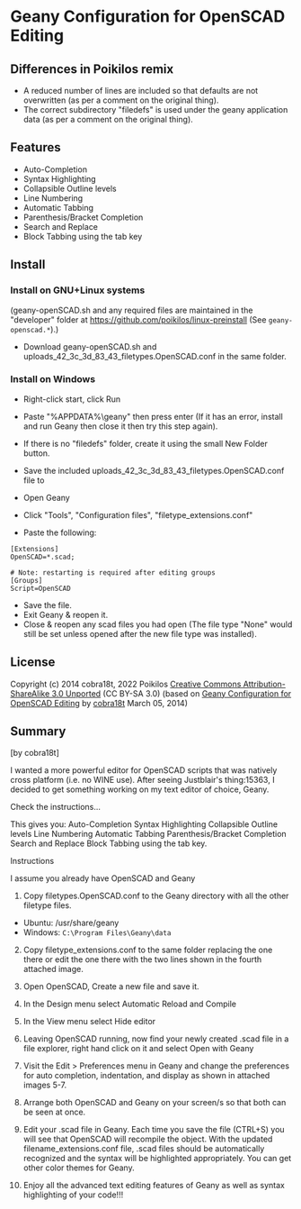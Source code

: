 # Geany Configuration for OpenSCAD Editing

## Differences in Poikilos remix
- A reduced number of lines are included so that defaults are not overwritten (as per a comment on the original thing).
- The correct subdirectory "filedefs" is used under the geany application data (as per a comment on the original thing).

## Features
- Auto-Completion
- Syntax Highlighting
- Collapsible Outline levels
- Line Numbering
- Automatic Tabbing
- Parenthesis/Bracket Completion
- Search and Replace
- Block Tabbing using the tab key


## Install
### Install on GNU+Linux systems
(geany-openSCAD.sh and any required files are maintained in the "developer" folder at <https://github.com/poikilos/linux-preinstall> (See `geany-openscad.*`).)
- Download geany-openSCAD.sh and uploads_42_3c_3d_83_43_filetypes.OpenSCAD.conf in the same folder.

### Install on Windows
- Right-click start, click Run
- Paste "%APPDATA%\geany" then press enter (If it has an error, install and run Geany then close it then try this step again).
- If there is no "filedefs" folder, create it using the small New Folder button.
- Save the included uploads_42_3c_3d_83_43_filetypes.OpenSCAD.conf file to
- Open Geany
- Click "Tools", "Configuration files", "filetype_extensions.conf"

- Paste the following:
```
[Extensions]
OpenSCAD=*.scad;

# Note: restarting is required after editing groups
[Groups]
Script=OpenSCAD
```

- Save the file.
- Exit Geany & reopen it.
- Close & reopen any scad files you had open (The file type "None" would still be set unless opened after the new file type was installed).



## License
Copyright (c) 2014 cobra18t, 2022 Poikilos
[Creative Commons Attribution-ShareAlike 3.0 Unported](https://creativecommons.org/licenses/by-sa/3.0/) (CC BY-SA 3.0)
(based on [Geany Configuration for OpenSCAD Editing](https://www.thingiverse.com/thing:263620) by [cobra18t](https://www.thingiverse.com/cobra18t) March 05, 2014)

## Summary
[by cobra18t]

I wanted a more powerful editor for OpenSCAD scripts that was natively cross platform (i.e. no WINE use). After seeing Justblair's thing:15363, I decided to get something working on my text editor of choice, Geany.

Check the instructions...

This gives you:
Auto-Completion
Syntax Highlighting
Collapsible Outline levels
Line Numbering
Automatic Tabbing
Parenthesis/Bracket Completion
Search and Replace
Block Tabbing using the tab key.

Instructions

I assume you already have OpenSCAD and Geany

1. Copy filetypes.OpenSCAD.conf to the Geany directory with all the other filetype files.
  - Ubuntu: /usr/share/geany
  - Windows: `C:\Program Files\Geany\data`

2. Copy filetype\_extensions.conf to the same folder replacing the one there or edit the one there with the two lines shown in the fourth attached image.

3. Open OpenSCAD, Create a new file and save it.

4. In the Design menu select Automatic Reload and Compile

5. In the View menu select Hide editor

6. Leaving OpenSCAD running, now find your newly created .scad file in a file explorer, right hand click on it and select Open with Geany

7. Visit the Edit > Preferences menu in Geany and change the preferences for auto completion, indentation, and display as shown in attached images 5-7.

8. Arrange both OpenSCAD and Geany on your screen/s so that both can be seen at once.

9. Edit your .scad file in Geany. Each time you save the file (CTRL+S) you will see that OpenSCAD will recompile the object. With the updated filename\_extensions.conf file, .scad files should be automatically recognized and the syntax will be highlighted appropriately. You can get other color themes for Geany.

10. Enjoy all the advanced text editing features of Geany as well as syntax highlighting of your code!!!
